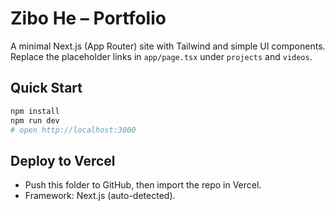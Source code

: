 # Zibo He – Portfolio

A minimal Next.js (App Router) site with Tailwind and simple UI components.
Replace the placeholder links in `app/page.tsx` under `projects` and `videos`.

## Quick Start
```bash
npm install
npm run dev
# open http://localhost:3000
```

## Deploy to Vercel
- Push this folder to GitHub, then import the repo in Vercel.
- Framework: Next.js (auto-detected).

